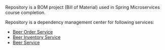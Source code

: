 Repository is a BOM project (Bill of Material) used in Spring Microservices course completion.

Repository is a dependency management center for following services:
- [Beer Order Service](https://github.com/Qkiz288/mssc-beer-order-service)
- [Beer Inventory Service](https://github.com/Qkiz288/mssc-beer-inventory-service)
- [Beer Service](https://github.com/Qkiz288/mssc-beer-service-kamil)